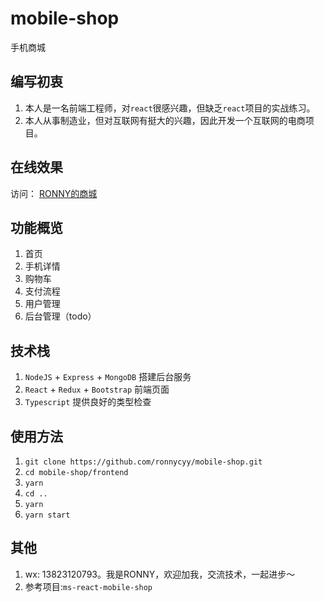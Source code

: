 # mobile-shop
手机商城

## 编写初衷
1. 本人是一名前端工程师，对`react`很感兴趣，但缺乏`react`项目的实战练习。
2. 本人从事制造业，但对互联网有挺大的兴趣，因此开发一个互联网的电商项目。

## 在线效果
访问： [RONNY的商城](http://www.chenyunyi.cn)

## 功能概览
1. 首页
2. 手机详情
3. 购物车
4. 支付流程
5. 用户管理
6. 后台管理（todo）

## 技术栈
1. `NodeJS` + `Express` + `MongoDB` 搭建后台服务
2. `React` + `Redux` + `Bootstrap` 前端页面
3. `Typescript` 提供良好的类型检查

## 使用方法
1. `git clone https://github.com/ronnycyy/mobile-shop.git`
2. `cd mobile-shop/frontend`
3. `yarn`
5. `cd ..`
3. `yarn`
4. `yarn start`

## 其他
1. wx: 13823120793。我是RONNY，欢迎加我，交流技术，一起进步～
2. 参考项目:`ms-react-mobile-shop`
